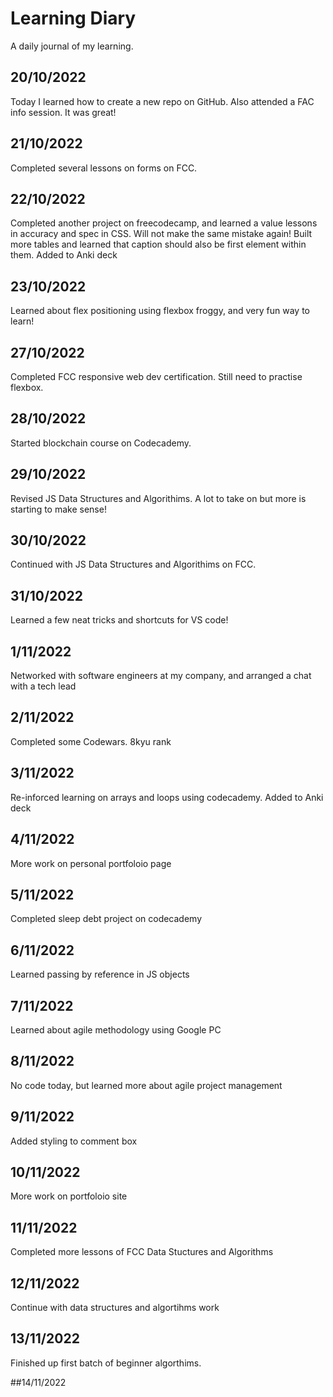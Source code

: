 # Learning Diary
A daily journal of my learning.

## 20/10/2022

Today I learned how to create a new repo on GitHub. Also attended a FAC info session. It was great!

## 21/10/2022

Completed several lessons on forms on FCC.

## 22/10/2022

Completed another project on freecodecamp, and learned a value lessons in accuracy and spec in CSS. Will not make the same mistake again! Built more tables and learned that caption should also be first element within them. Added to Anki deck

## 23/10/2022

Learned about flex positioning using flexbox froggy, and very fun way to learn!

## 27/10/2022

Completed FCC responsive web dev certification. Still need to practise flexbox.

## 28/10/2022

Started blockchain course on Codecademy.

## 29/10/2022

Revised JS Data Structures and Algorithims. A lot to take on but more is starting to make sense!

## 30/10/2022

Continued with JS Data Structures and Algorithims on FCC.

## 31/10/2022

Learned a few neat tricks and shortcuts for VS code!

## 1/11/2022
Networked with software engineers at my company, and arranged a chat with a tech lead

## 2/11/2022 
Completed some Codewars. 8kyu rank

## 3/11/2022
Re-inforced learning on arrays and loops using codecademy. Added to Anki deck

## 4/11/2022
More work on personal portfoloio page

## 5/11/2022
Completed sleep debt project on codecademy

## 6/11/2022
Learned passing by reference in JS objects

## 7/11/2022
Learned about agile methodology using Google PC

## 8/11/2022
No code today, but learned more about agile project management

## 9/11/2022
Added styling to comment box

## 10/11/2022
More work on portfoloio site

## 11/11/2022
Completed more lessons of FCC Data Stuctures and Algorithms

## 12/11/2022
Continue with data structures and algortihms work

## 13/11/2022
Finished up first batch of beginner algorthims.

##14/11/2022
